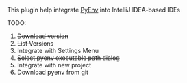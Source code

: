 This plugin help integrate [PyEnv](https://github.com/pyenv/pyenv) into IntelliJ IDEA-based IDEs

TODO:
1. ~~Download version~~
2. ~~List Versions~~
3. Integrate with Settings Menu
4. ~~Select pyenv executable path dialog~~
5. Integrate with new project
6. Download pyenv from git